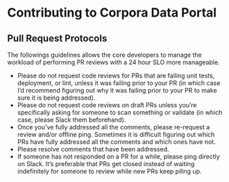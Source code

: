 # Contributing to Corpora Data Portal

## Pull Request Protocols

The followings guidelines allows the core developers to manage the workload of performing PR reviews with a 24 hour SLO more manageable. 

- Please do not request code reviews for PRs that are failing unit tests, deployment, or lint, unless it was failing prior to your PR (in which case I’d recommend figuring out why it was failing prior to your PR to make sure it is being addressed).
- Please do not request code reviews on draft PRs unless you’re specifically asking for someone to scan something or validate (in which case, please Slack them beforehand).
- Once you’ve fully addressed all the comments, please re-request a review and/or offline ping. Sometimes it is difficult figuring out which PRs have fully addressed all the comments and which ones have not.
- Please resolve comments that have been addressed.
- If someone has not responded on a PR for a while, please ping directly on Slack. It’s preferable that PRs get closed instead of waiting indefinitely for someone to review while new PRs keep piling up.
